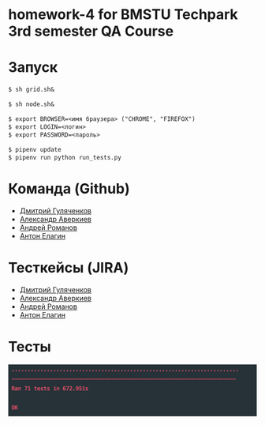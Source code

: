 # homework-4 for BMSTU Techpark 3rd semester QA Course

# Запуск

```
$ sh grid.sh&
```
```
$ sh node.sh&
```
```
$ export BROWSER=<имя браузера> ("CHROME", "FIREFOX")
$ export LOGIN=<логин>
$ export PASSWORD=<пароль>
```
```
$ pipenv update
$ pipenv run python run_tests.py
```

# Команда (Github)
- [Дмитрий Гуляченков](https://github.com/EvilBorsch)
- [Александр Аверкиев](https://github.com/Elderly-AI)
- [Андрей Романов](https://github.com/Deiklov)
- [Антон Елагин](https://github.com/AntonElagin)


# Тесткейсы (JIRA)
- [Дмитрий Гуляченков](http://jira.bmstu.cloud/browse/QA-844)
- [Александр Аверкиев](http://jira.bmstu.cloud/browse/QA-845)
- [Андрей Романов](http://jira.bmstu.cloud/browse/QA-846)
- [Антон Елагин](http://jira.bmstu.cloud/browse/QA-843)

# Тесты
![img](https://github.com/EvilBorsch/homework-4/blob/master/Снимок%20экрана%202021-01-05%20в%2020.02.35.png)
